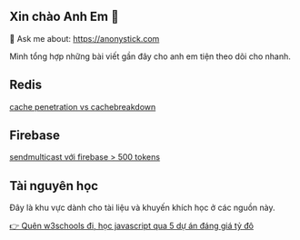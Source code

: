 ## Xin chào Anh Em 👋 

💬 Ask me about: https://anonystick.com

Mình tổng hợp những bài viết gần đây cho anh em tiện theo dõi cho nhanh.

## Redis

[cache penetration vs cachebreakdown](https://anonystick.com/blog-developer/redis-cache-penetration-vs-cache-breakdown-2021090327198739)

## Firebase

[sendmulticast với firebase > 500 tokens](https://anonystick.com/blog-developer/sendmulticast-firebase-500-tokens-2021090696569871)

## Tài nguyên học 

Đây là khu vực dành cho tài liệu và khuyến khích học ở các nguồn này.

[👉 Quên w3schools đi, học javascript qua 5 dự án đáng giá tỷ đô](https://anonystick.com/blog-developer/quen-w3schools-di-hoc-javascript-qua-5-du-an-dang-gia-ty-do-2020121586775401)



<!--
**anonystick/anonystick** is a ✨ _special_ ✨ repository because its `README.md` (this file) appears on your GitHub profile.

Here are some ideas to get you started:

- 🔭 I’m currently working on ...
- 🌱 I’m currently learning ...
- 👯 I’m looking to collaborate on ...
- 🤔 I’m looking for help with ...
- 💬 Ask me about ...
- 📫 How to reach me: ...
- 😄 Pronouns: ...
- ⚡ Fun fact: ...
-->
